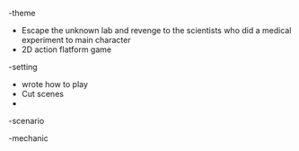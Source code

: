 -theme

- Escape the unknown lab and revenge to the scientists who did a medical experiment to main character
- 2D action flatform game

-setting

- wrote how to play
- Cut scenes
-

-scenario

-mechanic